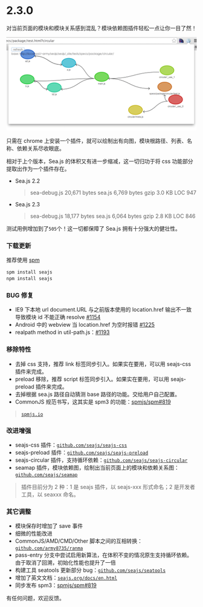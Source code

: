 # 2.3.0

对当前页面的模块和模块关系感到混乱？模块依赖图插件轻松一点让你一目了然！

![preview](img/b0e98e8b42b1495adc7fb0a203eb50c6.jpg)

只需在 chrome 上安装一个插件，就可以绘制出有向图，模块根路径、列表、名称、依赖关系尽收眼底。

相对于上个版本，Sea.js 的体积又有进一步缩减，这一切归功于将 css 功能部分提取出作为一个插件存在。

*   Sea.js 2.2

    > sea-debug.js 20,671 bytes
    > sea.js 6,769 bytes
    > gzip 3.0 KB
    > LOC 947

*   Sea.js 2.3

    > sea-debug.js 18,177 bytes
    > sea.js 6,064 bytes
    > gzip 2.8 KB
    > LOC 846

测试用例增加到了`505`个！这一切都保障了 Sea.js 拥有十分强大的健壮性。

### 下载更新

推荐使用 [spm](http://spmjs.io)

```js
spm install seajs
npm install seajs 
```

### BUG 修复

*   IE9 下本地 url document.URL 与之前版本使用的 location.href 输出不一致导致模块 id 不能正确 resolve [#1154](https://github.com/seajs/seajs/issues/1154)
*   Android 中的 webview 当 location.href 为空时报错 [#1225](https://github.com/seajs/seajs/issues/1225)
*   realpath method in util-path.js：[#1193](https://github.com/seajs/seajs/pull/1193)

### 移除特性

*   去掉 css 支持，推荐 link 标签同步引入。如果实在要用，可以用 seajs-css 插件来完成。
*   preload 移除，推荐 script 标签同步引入。如果实在要用，可以用 seajs-preload 插件来完成。
*   去掉根据 sea.js 路径自动猜测 base 路径的功能。交给用户自己配置。
*   CommonJS 规范书写，这其实是 spm3 的功能：[spmjs/spm#819](https://github.com/spmjs/spm/issues/819)

> [`spmjs.io`](http://spmjs.io)

### 改进增强

*   seajs-css 插件：[`github.com/seajs/seajs-css`](https://github.com/seajs/seajs-css)
*   seajs-preload 插件：[`github.com/seajs/seajs-preload`](https://github.com/seajs/seajs-preload)
*   seajs-circular 插件，支持循环依赖：[`github.com/seajs/seajs-circular`](https://github.com/seajs/seajs-circular)
*   seamap 插件，模块依赖图，绘制出当前页面上的模块和依赖关系图：[`github.com/seajs/seamap`](https://github.com/seajs/seamap)

> 插件目前分为 2 种：1 是 seajs 插件，以 seajs-xxx 形式命名；2 是开发者工具，以 seaxxx 命名。

### 其它调整

*   模块保存时增加了 save 事件
*   细微的性能改进
*   CommonJS/AMD/CMD/Other 脚本之间的互相转换：[`github.com/army8735/ranma`](https://github.com/army8735/ranma)
*   pass-entry 分支中尝试启用新算法，在体积不变的情况原生支持循环依赖。由于取消了回溯，初始化性能也提升了一倍
*   构建工具 seatools 更新部分 bug：[`github.com/seajs/seatools`](https://github.com/seajs/seatools)
*   增加了英文文档：[`seajs.org/docs/en.html`](http://seajs.org/docs/en.html)
*   同步发布 spm3：[spmjs/spm#819](https://github.com/spmjs/spm/issues/819)

有任何问题，欢迎反馈。